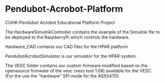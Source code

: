 # Pendubot-Acrobot-Platform
CUHK-Pendubot Acrobot Educational Platform Project

The HardwareSimulinkController contains the example of the Simulink file to be deployed to the RaspberryPi which controls the hardware.

Hardware_CAD contains our CAD files for the HPAR platform

PendubotAcrobotSimulator is our simulator for the HPAR system.

The VESC folder contains our custom firmware modified based on the opensource firmware of the vesc (vesc tool 1.08) available for the VESC.(For the use the "hardware" SPI mode for the AS5047D)
